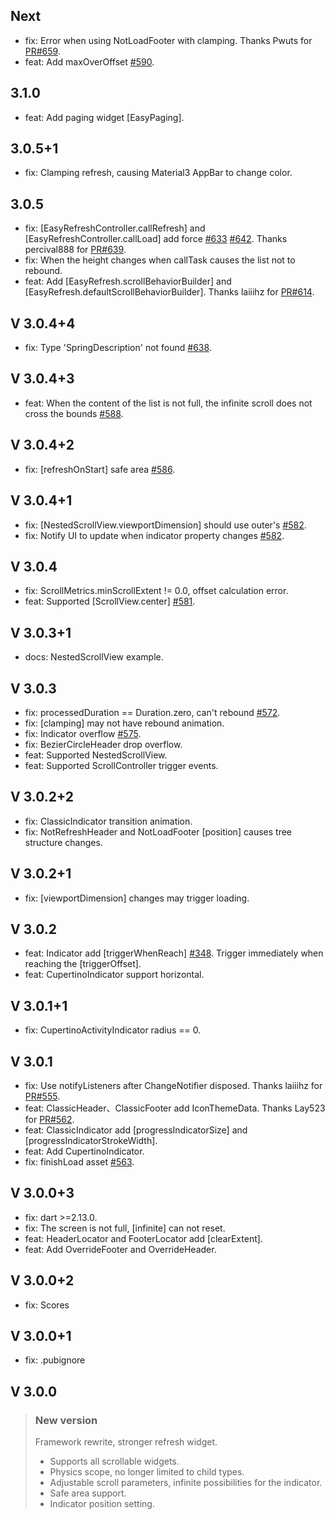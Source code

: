 ## Next
- fix: Error when using NotLoadFooter with clamping. Thanks Pwuts for [PR#659](https://github.com/xuelongqy/flutter_easy_refresh/issues/659).
- feat: Add maxOverOffset [#590](https://github.com/xuelongqy/flutter_easy_refresh/issues/590).

## 3.1.0
- feat: Add paging widget [EasyPaging].

## 3.0.5+1
- fix: Clamping refresh, causing Material3 AppBar to change color.

## 3.0.5
- fix: [EasyRefreshController.callRefresh] and [EasyRefreshController.callLoad] add force [#633](https://github.com/xuelongqy/flutter_easy_refresh/issues/633) [#642](https://github.com/xuelongqy/flutter_easy_refresh/issues/642). Thanks percival888 for [PR#639](https://github.com/xuelongqy/flutter_easy_refresh/issues/639).   
- fix: When the height changes when callTask causes the list not to rebound.   
- feat: Add [EasyRefresh.scrollBehaviorBuilder] and [EasyRefresh.defaultScrollBehaviorBuilder]. Thanks laiiihz for [PR#614](https://github.com/xuelongqy/flutter_easy_refresh/issues/614).   

## V 3.0.4+4
- fix: Type 'SpringDescription' not found [#638](https://github.com/xuelongqy/flutter_easy_refresh/issues/638).

## V 3.0.4+3
- feat: When the content of the list is not full, the infinite scroll does not cross the bounds [#588](https://github.com/xuelongqy/flutter_easy_refresh/issues/588).  

## V 3.0.4+2
- fix: [refreshOnStart] safe area [#586](https://github.com/xuelongqy/flutter_easy_refresh/issues/586).  

## V 3.0.4+1
- fix: [NestedScrollView.viewportDimension] should use outer's [#582](https://github.com/xuelongqy/flutter_easy_refresh/issues/582).  
- fix: Notify UI to update when indicator property changes [#582](https://github.com/xuelongqy/flutter_easy_refresh/issues/582).  

## V 3.0.4
- fix: ScrollMetrics.minScrollExtent != 0.0, offset calculation error.  
- feat: Supported [ScrollView.center] [#581](https://github.com/xuelongqy/flutter_easy_refresh/issues/581).  

## V 3.0.3+1
- docs: NestedScrollView example.   

## V 3.0.3
- fix: processedDuration == Duration.zero, can't rebound [#572](https://github.com/xuelongqy/flutter_easy_refresh/issues/572).   
- fix: [clamping] may not have rebound animation.   
- fix: Indicator overflow [#575](https://github.com/xuelongqy/flutter_easy_refresh/issues/575).  
- fix: BezierCircleHeader drop overflow.   
- feat: Supported NestedScrollView.  
- feat: Supported ScrollController trigger events.  

## V 3.0.2+2
- fix: ClassicIndicator transition animation.  
- fix: NotRefreshHeader and NotLoadFooter [position] causes tree structure changes.  

## V 3.0.2+1
- fix: [viewportDimension] changes may trigger loading.  

## V 3.0.2
- feat: Indicator add [triggerWhenReach] [#348](https://github.com/xuelongqy/flutter_easy_refresh/issues/348). Trigger immediately when reaching the [triggerOffset].  
- feat: CupertinoIndicator support horizontal.  

## V 3.0.1+1
- fix: CupertinoActivityIndicator radius == 0.  

## V 3.0.1
- fix: Use notifyListeners after ChangeNotifier disposed. Thanks laiiihz for [PR#555](https://github.com/xuelongqy/flutter_easy_refresh/issues/555).  
- feat: ClassicHeader、ClassicFooter add IconThemeData. Thanks Lay523 for [PR#562](https://github.com/xuelongqy/flutter_easy_refresh/issues/562).  
- feat: ClassicIndicator add [progressIndicatorSize] and [progressIndicatorStrokeWidth].  
- feat: Add CupertinoIndicator.  
- fix: finishLoad asset [#563](https://github.com/xuelongqy/flutter_easy_refresh/issues/563).

## V 3.0.0+3
- fix: dart >=2.13.0.  
- fix: The screen is not full, [infinite] can not reset.  
- feat: HeaderLocator and FooterLocator add [clearExtent].  
- feat: Add OverrideFooter and OverrideHeader.  

## V 3.0.0+2
- fix: Scores

## V 3.0.0+1
- fix: .pubignore

## V 3.0.0
> ### New version
> Framework rewrite, stronger refresh widget.  
> - Supports all scrollable widgets.  
> - Physics scope, no longer limited to child types.  
> - Adjustable scroll parameters, infinite possibilities for the indicator.  
> - Safe area support.  
> - Indicator position setting.  
